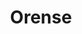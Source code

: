 ---
title: Orense
date: 
draft: false

# descripcion
description : Aro de plata pasante

materials: Plata 925

color: Plateado

dimensions: 2,3cm largo

code: 01-20-0417

type: "Aros"

categories: []

price: $2.320,00

# Images
# first image will be shown in the product page
images:
  # - image: "images/path_to_image"
  # La ubicacion de las imagenes es imagenes/Aros/Aros.Solo Plata/01-20-0417-orense
  - image: "./images/aros/solo_plata/01-20-0417-colgante-con-bolita_a.JPG"
---